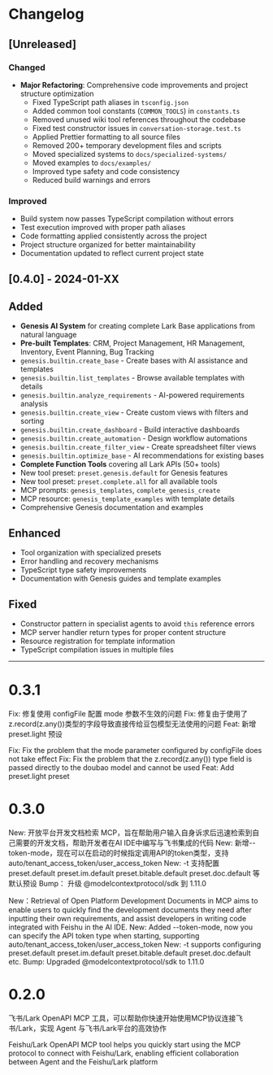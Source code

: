 # Changelog

## [Unreleased]

### Changed
- **Major Refactoring**: Comprehensive code improvements and project structure optimization
  - Fixed TypeScript path aliases in `tsconfig.json`
  - Added common tool constants (`COMMON_TOOLS`) in `constants.ts`
  - Removed unused wiki tool references throughout the codebase
  - Fixed test constructor issues in `conversation-storage.test.ts`
  - Applied Prettier formatting to all source files
  - Removed 200+ temporary development files and scripts
  - Moved specialized systems to `docs/specialized-systems/`
  - Moved examples to `docs/examples/`
  - Improved type safety and code consistency
  - Reduced build warnings and errors

### Improved
- Build system now passes TypeScript compilation without errors
- Test execution improved with proper path aliases
- Code formatting applied consistently across the project
- Project structure organized for better maintainability
- Documentation updated to reflect current project state

## [0.4.0] - 2024-01-XX

## Added
- **Genesis AI System** for creating complete Lark Base applications from natural language
- **Pre-built Templates**: CRM, Project Management, HR Management, Inventory, Event Planning, Bug Tracking
- `genesis.builtin.create_base` - Create bases with AI assistance and templates
- `genesis.builtin.list_templates` - Browse available templates with details
- `genesis.builtin.analyze_requirements` - AI-powered requirements analysis
- `genesis.builtin.create_view` - Create custom views with filters and sorting
- `genesis.builtin.create_dashboard` - Build interactive dashboards
- `genesis.builtin.create_automation` - Design workflow automations
- `genesis.builtin.create_filter_view` - Create spreadsheet filter views
- `genesis.builtin.optimize_base` - AI recommendations for existing bases
- **Complete Function Tools** covering all Lark APIs (50+ tools)
- New tool preset: `preset.genesis.default` for Genesis features
- New tool preset: `preset.complete.all` for all available tools
- MCP prompts: `genesis_templates`, `complete_genesis_create`
- MCP resource: `genesis_template_examples` with template details
- Comprehensive Genesis documentation and examples

## Enhanced
- Tool organization with specialized presets
- Error handling and recovery mechanisms
- TypeScript type safety improvements
- Documentation with Genesis guides and template examples

## Fixed
- Constructor pattern in specialist agents to avoid `this` reference errors
- MCP server handler return types for proper content structure
- Resource registration for template information
- TypeScript compilation issues in multiple files

---

# 0.3.1
Fix: 修复使用 configFile 配置 mode 参数不生效的问题
Fix: 修复由于使用了z.record(z.any())类型的字段导致直接传给豆包模型无法使用的问题
Feat: 新增 preset.light 预设

Fix: Fix the problem that the mode parameter configured by configFile does not take effect
Fix: Fix the problem that the z.record(z.any()) type field is passed directly to the doubao model and cannot be used
Feat: Add preset.light preset

# 0.3.0

New: 开放平台开发文档检索 MCP，旨在帮助用户输入自身诉求后迅速检索到自己需要的开发文档，帮助开发者在AI IDE中编写与飞书集成的代码
New: 新增--token-mode，现在可以在启动的时候指定调用API的token类型，支持auto/tenant_access_token/user_access_token
New: -t 支持配置 preset.default preset.im.default preset.bitable.default preset.doc.default 等默认预设
Bump： 升级 @modelcontextprotocol/sdk 到 1.11.0

New：Retrieval of Open Platform Development Documents in MCP aims to enable users to quickly find the development documents they need after inputting their own requirements, and assist developers in writing code integrated with Feishu in the AI IDE.
New: Added --token-mode, now you can specify the API token type when starting, supporting auto/tenant_access_token/user_access_token
New: -t supports configuring preset.default preset.im.default preset.bitable.default preset.doc.default etc.
Bump: Upgraded @modelcontextprotocol/sdk to 1.11.0

# 0.2.0

飞书/Lark OpenAPI MCP 工具，可以帮助你快速开始使用MCP协议连接飞书/Lark，实现 Agent 与飞书/Lark平台的高效协作

Feishu/Lark OpenAPI MCP tool helps you quickly start using the MCP protocol to connect with Feishu/Lark, enabling efficient collaboration between Agent and the Feishu/Lark platform